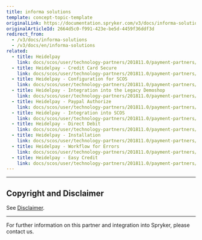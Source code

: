```yaml
---
title: informa solutions
template: concept-topic-template
originalLink: https://documentation.spryker.com/v3/docs/informa-solutions
originalArticleId: 2664d5c0-f991-423e-be5d-4459f36ddf3d
redirect_from:
  - /v3/docs/informa-solutions
  - /v3/docs/en/informa-solutions
related:
  - title: Heidelpay
    link: docs/scos/user/technology-partners/201811.0/payment-partners/heidelpay/heidelpay.html
  - title: Heidelpay - Credit Card Secure
    link: docs/scos/user/technology-partners/201811.0/payment-partners/heidelpay/heidelpay-payment-methods/heidelpay-credit-card-secure.html
  - title: Heidelpay - Configuration for SCOS
    link: docs/scos/user/technology-partners/201811.0/payment-partners/heidelpay/scos-integration/heidelpay-configuration-for-scos.html
  - title: Heidelpay - Integration into the Legacy Demoshop
    link: docs/scos/user/technology-partners/201811.0/payment-partners/heidelpay/heidelpay-integration-into-the-legacy-demoshop.html
  - title: Heidelpay - Paypal Authorize
    link: docs/scos/user/technology-partners/201811.0/payment-partners/heidelpay/heidelpay-payment-methods/heidelpay-paypal-authorize.html
  - title: Heidelpay - Integration into SCOS
    link: docs/scos/user/technology-partners/201811.0/payment-partners/heidelpay/scos-integration/heidelpay-integration-into-scos.html
  - title: Heidelpay - Direct Debit
    link: docs/scos/user/technology-partners/201811.0/payment-partners/heidelpay/heidelpay-payment-methods/heidelpay-direct-debit.html
  - title: Heidelpay - Installation
    link: docs/scos/user/technology-partners/201811.0/payment-partners/heidelpay/heidelpay-installation.html
  - title: Heidelpay - Workflow for Errors
    link: docs/scos/user/technology-partners/201811.0/payment-partners/heidelpay/technical-details-and-howtos/heidelpay-workflow-for-errors.html
  - title: Heidelpay - Easy Credit
    link: docs/scos/user/technology-partners/201811.0/payment-partners/heidelpay/heidelpay-payment-methods/heidelpay-easy-credit.html
---
```


---

## Copyright and Disclaimer

See [Disclaimer](https://github.com/spryker/spryker-documentation).

---
For further information on this partner and integration into Spryker, please contact us.

<div class="hubspot-forms hubspot-forms--docs">
<div class="hubspot-form" id="hubspot-partners-1">
            <div class="script-embed" data-code="
                                            hbspt.forms.create({
				                                portalId: '2770802',
				                                formId: '163e11fb-e833-4638-86ae-a2ca4b929a41',
              	                                onFormReady: function() {
              		                                const hbsptInit = new CustomEvent('hbsptInit', {bubbles: true});
              		                                document.querySelector('#hubspot-partners-1').dispatchEvent(hbsptInit);
              	                                }
				                            });
            "></div>
</div>
</div>
